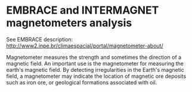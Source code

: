 # EMBRACE and INTERMAGNET magnetometers analysis 

See EMBRACE description: http://www2.inpe.br/climaespacial/portal/magnetometer-about/

Magnetometer measures the strength and sometimes the direction of a magnetic field. An important use is the magnetometer for measuring the earth's magnetic field. By detecting irregularities in the Earth's magnetic field, a magnetometer may indicate the location of magnetic ore deposits such as iron ore, or geological formations associated with oil.




